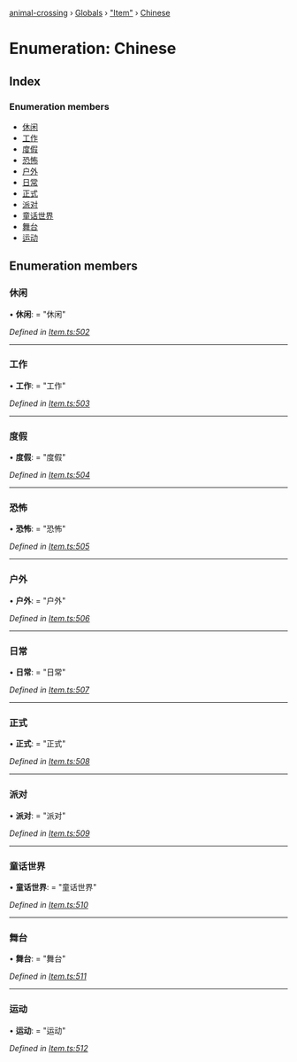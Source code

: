 [animal-crossing](../README.md) › [Globals](../globals.md) › ["Item"](../modules/_item_.md) › [Chinese](_item_.chinese.md)

# Enumeration: Chinese

## Index

### Enumeration members

* [休闲](_item_.chinese.md#休闲)
* [工作](_item_.chinese.md#工作)
* [度假](_item_.chinese.md#度假)
* [恐怖](_item_.chinese.md#恐怖)
* [户外](_item_.chinese.md#户外)
* [日常](_item_.chinese.md#日常)
* [正式](_item_.chinese.md#正式)
* [派对](_item_.chinese.md#派对)
* [童话世界](_item_.chinese.md#童话世界)
* [舞台](_item_.chinese.md#舞台)
* [运动](_item_.chinese.md#运动)

## Enumeration members

###  休闲

• **休闲**: = "休闲"

*Defined in [Item.ts:502](https://github.com/Norviah/animal-crossing/blob/e8c2f7d/module/types/Item.ts#L502)*

___

###  工作

• **工作**: = "工作"

*Defined in [Item.ts:503](https://github.com/Norviah/animal-crossing/blob/e8c2f7d/module/types/Item.ts#L503)*

___

###  度假

• **度假**: = "度假"

*Defined in [Item.ts:504](https://github.com/Norviah/animal-crossing/blob/e8c2f7d/module/types/Item.ts#L504)*

___

###  恐怖

• **恐怖**: = "恐怖"

*Defined in [Item.ts:505](https://github.com/Norviah/animal-crossing/blob/e8c2f7d/module/types/Item.ts#L505)*

___

###  户外

• **户外**: = "户外"

*Defined in [Item.ts:506](https://github.com/Norviah/animal-crossing/blob/e8c2f7d/module/types/Item.ts#L506)*

___

###  日常

• **日常**: = "日常"

*Defined in [Item.ts:507](https://github.com/Norviah/animal-crossing/blob/e8c2f7d/module/types/Item.ts#L507)*

___

###  正式

• **正式**: = "正式"

*Defined in [Item.ts:508](https://github.com/Norviah/animal-crossing/blob/e8c2f7d/module/types/Item.ts#L508)*

___

###  派对

• **派对**: = "派对"

*Defined in [Item.ts:509](https://github.com/Norviah/animal-crossing/blob/e8c2f7d/module/types/Item.ts#L509)*

___

###  童话世界

• **童话世界**: = "童话世界"

*Defined in [Item.ts:510](https://github.com/Norviah/animal-crossing/blob/e8c2f7d/module/types/Item.ts#L510)*

___

###  舞台

• **舞台**: = "舞台"

*Defined in [Item.ts:511](https://github.com/Norviah/animal-crossing/blob/e8c2f7d/module/types/Item.ts#L511)*

___

###  运动

• **运动**: = "运动"

*Defined in [Item.ts:512](https://github.com/Norviah/animal-crossing/blob/e8c2f7d/module/types/Item.ts#L512)*
